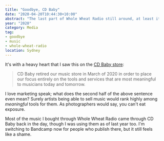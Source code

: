 ```yaml
---
title: "Goodbye, CD Baby"
date: "2020-04-20T10:44:30+10:00"
abstract: "The last part of Whole Wheat Radio still around, at least it felt like."
year: "2020"
category: Media
tag:
- goodbye
- music
- whole-wheat-radio
location: Sydney
---
```

It's with a heavy heart that I saw this on the [CD Baby store](https://store.cdbaby.com/):

> CD Baby retired our music store in March of 2020 in order to place our focus entirely on the tools and services that are most meaningful to musicians today and tomorrow. 

I love marketing speak; what does the second half of the above sentence even mean? Surely artists being able to sell music would rank highly among *meaningful* tools for them. As photographers would say, you can't eat exposure.

Most of the music I bought through Whole Wheat Radio came through CD Baby back in the day, though I was using them as of last year too. I'm switching to Bandcamp now for people who publish there, but it still feels like a shame.

